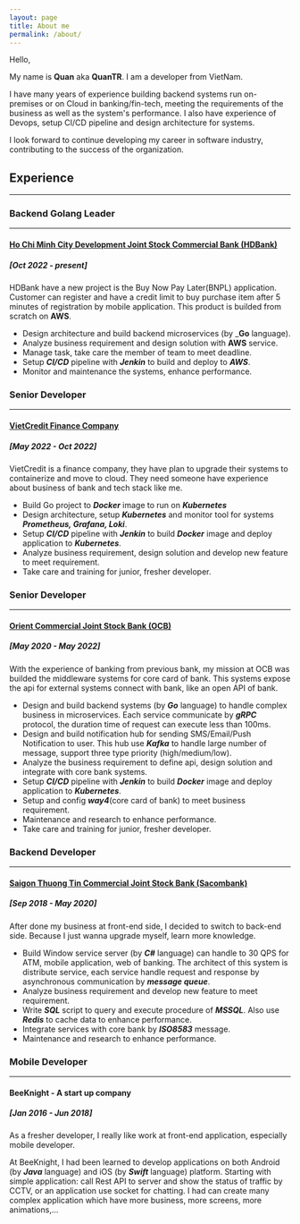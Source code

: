 ```yaml
---
layout: page
title: About me
permalink: /about/
---
```


Hello,

My name is **Quan** aka **QuanTR**. I am a developer from VietNam.

I have many years of experience building backend systems run on-premises or on Cloud in banking/fin-tech, meeting the requirements of the business as well as the system's performance. I also have experience of Devops, setup CI/CD pipeline and design architecture for systems.

I look forward to continue developing my career in software industry, contributing to the success of the organization.


## **Experience**
---

### **Backend Golang Leader**
---
#### [Ho Chi Minh City Development Joint Stock Commercial Bank (HDBank)](https://hdbank.com.vn/)
##### [Oct 2022 - present]

HDBank have a new project is the Buy Now Pay Later(BNPL) application. Customer can register and have a credit limit to buy purchase item after 5 minutes of registration by mobile application. This product is builded from scratch on **AWS**.

* Design architecture and build backend microservices (by _**Go** language).
* Analyze business requirement and design solution with **AWS** service.
* Manage task, take care the member of team to meet deadline.
* Setup _**CI/CD**_ pipeline with _**Jenkin**_ to build and deploy to _**AWS**_.
* Monitor and maintenance the systems, enhance performance.

### **Senior Developer**
---
#### [VietCredit Finance Company](https://www.vietcredit.vn/)
##### [May 2022 - Oct 2022]

VietCredit is a finance company, they have plan to upgrade their systems to containerize and move to cloud. They need someone have experience about business of bank and tech stack like me.

* Build Go project to _**Docker**_ image to run on _**Kubernetes**_
* Design architecture, setup _**Kubernetes**_ and monitor tool for systems _**Prometheus, Grafana, Loki**_.
* Setup _**CI/CD**_ pipeline with _**Jenkin**_ to build _**Docker**_ image and deploy application to _**Kubernetes**_.
* Analyze business requirement, design solution and develop new feature to meet requirement.
* Take care and training for junior, fresher developer.

### **Senior Developer**
---
#### [Orient Commercial Joint Stock Bank (OCB)](https://go.ocb.com.vn/)
##### [May 2020 - May 2022]

With the experience of banking from previous bank, my mission at OCB was builded the middleware systems for core card of bank. This systems expose the api for external systems connect with bank, like an open API of bank.

* Design and build backend systems (by _**Go**_ language) to handle complex business in microservices. Each service communicate by _**gRPC**_ protocol, the duration time of request can execute less than 100ms.
* Design and build notification hub for sending SMS/Email/Push Notification to user. This hub use _**Kafka**_ to handle large number of message, support three type priority (high/medium/low).
* Analyze the business requirement to define api, design solution and integrate with core bank systems.
* Setup _**CI/CD**_ pipeline with _**Jenkin**_ to build _**Docker**_ image and deploy application to _**Kubernetes**_.
* Setup and config _**way4**_(core card of bank) to meet business requirement.
* Maintenance and research to enhance performance.
* Take care and training for junior, fresher developer.

### **Backend Developer**
---
#### [Saigon Thuong Tin Commercial Joint Stock Bank (Sacombank)](https://wwww.sacombank.com.vn) 
##### [Sep 2018 - May 2020]

After done my business at front-end side, I decided to switch to back-end side. Because I just wanna upgrade myself, learn more knowledge.

* Build Window service server (by _**C#**_ language) can handle to 30 QPS for ATM, mobile application, web of banking. The architect of this system is distribute service, each service handle request and response by asynchronous communication by _**message queue**_.
* Analyze business requirement and develop new feature to meet requirement.
* Write _**SQL**_ script to query and execute procedure of _**MSSQL**_. Also use _**Redis**_ to cache data to enhance performance.
* Integrate services with core bank by _**ISO8583**_ message.
* Maintenance and research to enhance performance.

### **Mobile Developer**
---
#### BeeKnight - A start up company
##### [Jan 2016 - Jun 2018]

As a fresher developer, I really like work at front-end application, especially mobile developer.

At BeeKnight, I had been learned to develop applications on both Android (by _**Java**_ language) and iOS (by _**Swift**_ language) platform. Starting with simple application: call Rest API to server and show the status of traffic by CCTV, or an application use socket for chatting. I had can create many complex application which have more business, more screens, more animations,...